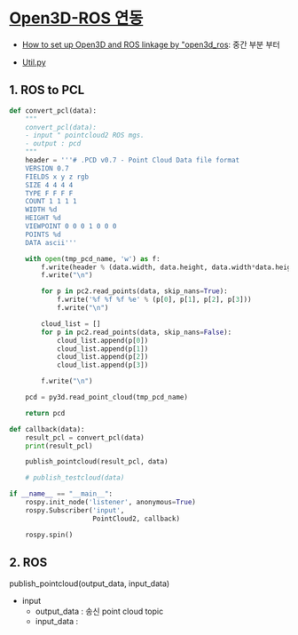 # [Open3D-ROS 연동 ](https://github.com/karaage0703/open3d_ros)

- [How to set up Open3D and ROS linkage by "open3d_ros](https://karaage.hatenadiary.jp/entry/2018/03/12/073000): 중간 부분 부터 

- [Util.py](https://gist.github.com/adioshun/17dd3e4f4351bf422830282781a644b7)


## 1. ROS to PCL

```python 
def convert_pcl(data):
    """     
    convert_pcl(data):
    - input " pointcloud2 ROS mgs.
    - output : pcd
    """
    header = '''# .PCD v0.7 - Point Cloud Data file format
    VERSION 0.7
    FIELDS x y z rgb
    SIZE 4 4 4 4
    TYPE F F F F
    COUNT 1 1 1 1
    WIDTH %d
    HEIGHT %d
    VIEWPOINT 0 0 0 1 0 0 0
    POINTS %d
    DATA ascii'''

    with open(tmp_pcd_name, 'w') as f:
        f.write(header % (data.width, data.height, data.width*data.height))
        f.write("\n")

        for p in pc2.read_points(data, skip_nans=True):
            f.write('%f %f %f %e' % (p[0], p[1], p[2], p[3]))
            f.write("\n")

        cloud_list = []
        for p in pc2.read_points(data, skip_nans=False):
            cloud_list.append(p[0])
            cloud_list.append(p[1])
            cloud_list.append(p[2])
            cloud_list.append(p[3])

        f.write("\n")

    pcd = py3d.read_point_cloud(tmp_pcd_name)

    return pcd

def callback(data):
    result_pcl = convert_pcl(data)
    print(result_pcl)

    publish_pointcloud(result_pcl, data)

    # publish_testcloud(data)

if __name__ == "__main__":
    rospy.init_node('listener', anonymous=True)
    rospy.Subscriber('input',
                     PointCloud2, callback)

    rospy.spin()

```


## 2. ROS
publish_pointcloud(output_data, input_data)
- input 
    - output_data : 송신 point cloud topic
    - input_data : 